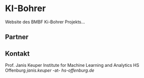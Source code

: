 # KI-Bohrer
Website des BMBF Ki-Bohrer Projekts...


## Partner


## Kontakt
Prof. Janis Keuper
Institute for Machine Learning and Analytics
HS Offenburg
*janis.keuper* -at- *hs-offenburg.de*
